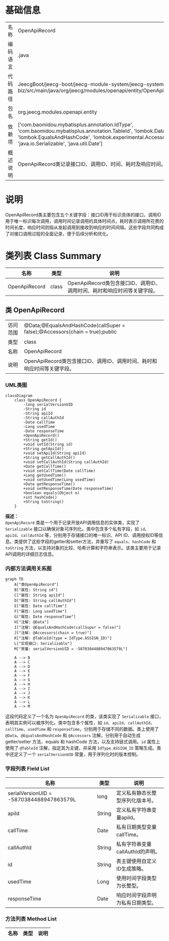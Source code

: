 # 基础信息

|      |      |
|------|------|
| 名称 | OpenApiRecord |
| 编码语言 | .java |
| 代码路径 | JeecgBoot/jeecg-boot/jeecg-module-system/jeecg-system-biz/src/main/java/org/jeecg/modules/openapi/entity/OpenApiRecord.java |
| 包名 | org.jeecg.modules.openapi.entity |
| 依赖项 | ['com.baomidou.mybatisplus.annotation.IdType', 'com.baomidou.mybatisplus.annotation.TableId', 'lombok.Data', 'lombok.EqualsAndHashCode', 'lombok.experimental.Accessors', 'java.io.Serializable', 'java.util.Date'] |
| 概述说明 | OpenApiRecord类记录接口ID、调用ID、时间、耗时及响应时间。 |

# 说明

OpenApiRecord类主要包含五个关键字段：接口ID用于标识具体的接口，调用ID用于唯一标识每次调用，调用时间记录调用的具体时间点，耗时表示调用所花费的时间长度，响应时间则指从发起调用到接收到响应的时间间隔。这些字段共同构成了对接口调用过程的全面记录，便于后续分析和优化。

# 类列表 Class Summary

| 名称   | 类型  | 说明 |
|-------|------|-------------|
| OpenApiRecord | class | OpenApiRecord类包含接口ID、调用ID、调用时间、耗时和响应时间等关键字段。 |



## 类 OpenApiRecord

|      |      |
|------|------|
| 访问范围 | @Data;@EqualsAndHashCode(callSuper = false);@Accessors(chain = true);public |
| 类型 | class |
| 名称 | OpenApiRecord |
| 说明 | OpenApiRecord类包含接口ID、调用ID、调用时间、耗时和响应时间等关键字段。 |


### UML类图

```mermaid
classDiagram
    class OpenApiRecord {
        -long serialVersionUID
        -String id
        -String apiId
        -String callAuthId
        -Date callTime
        -Long usedTime
        -Date responseTime
        +OpenApiRecord()
        +String getId()
        +void setId(String id)
        +String getApiId()
        +void setApiId(String apiId)
        +String getCallAuthId()
        +void setCallAuthId(String callAuthId)
        +Date getCallTime()
        +void setCallTime(Date callTime)
        +Long getUsedTime()
        +void setUsedTime(Long usedTime)
        +Date getResponseTime()
        +void setResponseTime(Date responseTime)
        +boolean equals(Object o)
        +int hashCode()
        +String toString()
    }
```

**描述：**  
`OpenApiRecord` 类是一个用于记录开放API调用信息的实体类，实现了 `Serializable` 接口以确保对象可序列化。类中包含多个私有字段，如 `id`、`apiId`、`callAuthId` 等，分别用于存储接口的唯一标识、API ID、调用授权ID等信息。类提供了这些字段的getter和setter方法，并重写了 `equals`、`hashCode` 和 `toString` 方法，以支持对象的比较、哈希计算和字符串表示。该类主要用于记录API调用的详细日志信息。


### 内部方法调用关系图

```mermaid
graph TD
    A["类OpenApiRecord"]
    B["属性: String id"]
    C["属性: String apiId"]
    D["属性: String callAuthId"]
    E["属性: Date callTime"]
    F["属性: Long usedTime"]
    G["属性: Date responseTime"]
    H["注解: @Data"]
    I["注解: @EqualsAndHashCode(callSuper = false)"]
    J["注解: @Accessors(chain = true)"]
    K["注解: @TableId(type = IdType.ASSIGN_ID)"]
    L["实现接口: Serializable"]
    M["常量: serialVersionUID = -5870384488947863579L"]

    A --> B
    A --> C
    A --> D
    A --> E
    A --> F
    A --> G
    A --> H
    A --> I
    A --> J
    A --> K
    A --> L
    A --> M
```

这段代码定义了一个名为 `OpenApiRecord` 的类，该类实现了 `Serializable` 接口，表明其实例可以被序列化。类中包含多个属性，如 `id`、`apiId`、`callAuthId`、`callTime`、`usedTime` 和 `responseTime`，分别用于存储不同的数据。类上使用了 `@Data`、`@EqualsAndHashCode` 和 `@Accessors` 注解，分别用于自动生成 getter/setter 方法、equals 和 hashCode 方法，以及支持链式调用。`id` 属性上使用了 `@TableId` 注解，指定其为主键，并采用 `IdType.ASSIGN_ID` 策略生成。类中还定义了一个 `serialVersionUID` 常量，用于序列化时的版本控制。

### 字段列表 Field List

| 名称  | 类型  | 说明 |
|-------|-------|------|
| serialVersionUID = -5870384488947863579L | long | 定义私有静态长整型序列化版本号。 |
| apiId | String | 定义私有字符串变量apiId。 |
| callTime | Date | 私有日期类型变量callTime。 |
| callAuthId | String | 私有字符串变量callAuthId的声明。 |
| id | String | 表主键使用自定义ID生成策略。 |
| usedTime | Long | 使用时间字段类型为长整型。 |
| responseTime | Date | 响应时间字段声明为私有日期类型。 |

### 方法列表 Method List

| 名称  | 类型  | 说明 |
|-------|-------|------|




